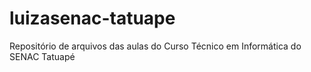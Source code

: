 # luizasenac-tatuape
Repositório de arquivos das aulas do Curso Técnico em Informática do SENAC Tatuapé
